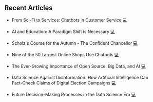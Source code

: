 ## Recent Articles

- From Sci-Fi to Services: Chatbots in Customer Service 
[<span class="emoji">💻</span>](https://www.e-commerce-magazin.de/chatbots-im-kundenservice-vorteile-und-herausforderungen-a-feab93e39d8969d57f1d6941ec5a5554/)
<!---->
- AI and Education: A Paradigm Shift is Necessary 
[<span class="emoji">💻</span>](https://www.guetsel.de/content/90124/ki-und-bildung-ein-paradigmenwechsel-ist-notwendig-kommentar-von-prof-dr-mohammad-mahdavi-gisma-university-of-applied-sciences.html)
<!---->
- Scholz's Course for the Autumn - The Confident Chancellor 
[<span class="emoji">💻</span>](https://de.tradingview.com/news/reuters.com,2023:newsml_L8N39V52S:0/)
<!---->
- Nine of the 50 Largest Online Shops Use Chatbots 
[<span class="emoji">💻</span>](https://www.markenartikel-magazin.de/_rubric/detail.php?rubric=handel-e-commerce&nr=65690)
<!---->
- The Ever-Growing Importance of Open Source, Big Data, and AI 
[<span class="emoji">💻</span>](https://www.bigdata-insider.de/die-stetig-wachsende-bedeutung-von-open-source-big-data-und-ki-a-9b112c6865b714e8a0d2e234e84970e1/)
<!---->
- Data Science Against Disinformation: How Artificial Intelligence Can Fact-Check Claims of Digital Election Campaigns 
[<span class="emoji">💻</span>](https://www.globalbankingandfinance.com/data-science-against-disinformation-how-artificial-intelligence-and-machine-learning-can-fact-check-claims-of-digital-election-campaigns/)
<!---->
- Future Decision-Making Processes in the Data Science Era 
[<span class="emoji">💻</span>](https://www.techerati.com/features-hub/future-decision-making-processes-in-the-data-science-era/)